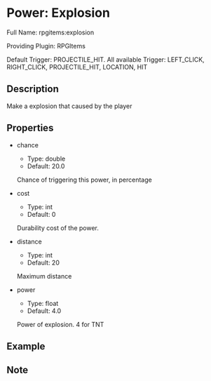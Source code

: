 # Power: Explosion

Full Name: rpgitems:explosion

Providing Plugin: RPGItems

Default Trigger: PROJECTILE_HIT. All available Trigger: LEFT_CLICK, RIGHT_CLICK, PROJECTILE_HIT, LOCATION, HIT

<!-- beginCustomHeader -->
<!-- endCustomHeader -->

## Description

Make a explosion that caused by the player
<!-- beginCustomDescription -->
<!-- endCustomDescription -->

## Properties

* chance

  * Type: double
  * Default: 20.0

  Chance of triggering this power, in percentage

* cost

  * Type: int
  * Default: 0

  Durability cost of the power.

* distance

  * Type: int
  * Default: 20

  Maximum distance

* power

  * Type: float
  * Default: 4.0

  Power of explosion. 4 for TNT


<!-- beginCustomProperties -->
<!-- endCustomProperties -->

## Example

<!-- beginCustomExample -->
<!-- endCustomExample -->

## Note

<!-- beginCustomNote -->
<!-- endCustomNote -->